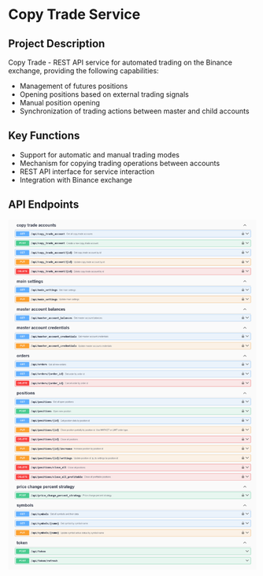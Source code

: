 # Copy Trade Service

## Project Description
Copy Trade - REST API service for automated trading on the Binance exchange, providing the following capabilities:

- Management of futures positions
- Opening positions based on external trading signals
- Manual position opening
- Synchronization of trading actions between master and child accounts

## Key Functions

- Support for automatic and manual trading modes
- Mechanism for copying trading operations between accounts
- REST API interface for service interaction
- Integration with Binance exchange


## API Endpoints
![API Schema](https://raw.githubusercontent.com/romnatson3/copy_trade/refs/heads/master/api_schema.png)

